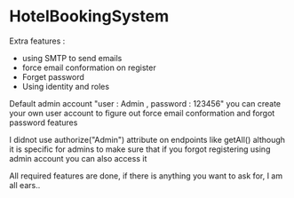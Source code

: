 # HotelBookingSystem
 
Extra features : 
- using SMTP to send emails
- force email conformation on register 
- Forget password 
- Using identity and roles 


Default admin account "user : Admin , password : 123456" 
you can create your own user account to figure out force email conformation and forgot password features

I didnot use authorize("Admin") attribute on endpoints like getAll() although it is specific for admins to make sure that if you forgot registering using admin account you can also access it 
 
All required features are done, if there is anything you want to ask for, I am all ears..
